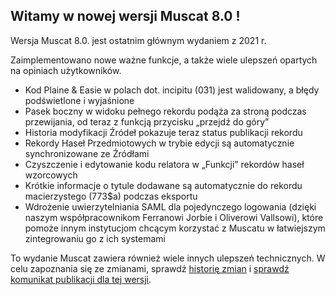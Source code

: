 ## Witamy w nowej wersji Muscat 8.0 !
Wersja Muscat 8.0. jest ostatnim głównym wydaniem z 2021 r. 

Zaimplementowano nowe ważne funkcje, a także wiele ulepszeń opartych na opiniach użytkowników.
* Kod Plaine & Easie w polach dot. incipitu (031) jest walidowany, a błędy podświetlone i wyjaśnione 
* Pasek boczny w widoku pełnego rekordu podąża za stroną podczas przewijania, od teraz z funkcją przycisku „przejdź do góry”
* Historia modyfikacji Źródeł pokazuje teraz status publikacji rekordu
* Rekordy Haseł Przedmiotowych w trybie edycji są automatycznie synchronizowane ze Źródłami
* Czyszczenie i edytowanie kodu relatora w „Funkcji” rekordów haseł wzorcowych 
* Krótkie informacje o tytule dodawane są automatycznie do rekordu macierzystego (773$a) podczas eksportu
* Wdrożenie uwierzytelniania SAML dla pojedynczego logowania (dzięki naszym współpracownikom Ferranowi Jorbie i Oliverowi Vallsowi), które pomoże innym instytucjom chcącym korzystać z Muscatu w łatwiejszym zintegrowaniu go z ich systemami


To wydanie Muscat zawiera również wiele innych ulepszeń technicznych. W celu zapoznania się ze zmianami, sprawdź [historię zmian](https://github.com/rism-ch/muscat/blob/master/CHANGELOG) i [sprawdź komunikat publikacji dla tej wersji](https://github.com/rism-digital/muscat/releases/tag/v8.0).